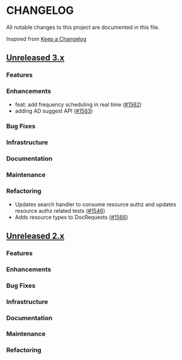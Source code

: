 # CHANGELOG
All notable changes to this project are documented in this file.

Inspired from [Keep a Changelog](https://keepachangelog.com/en/1.1.0/)

## [Unreleased 3.x](https://github.com/opensearch-project/anomaly-detection/compare/3.0...HEAD)
### Features
### Enhancements
- feat: add frequency scheduling in real time ([#1562](https://github.com/opensearch-project/anomaly-detection/pull/1562))
- adding AD suggest API ([#1563](https://github.com/opensearch-project/anomaly-detection/pull/1563))



### Bug Fixes

### Infrastructure

### Documentation
### Maintenance

### Refactoring
- Updates search handler to consume resource authz and updates resource authz related tests ([#1546](https://github.com/opensearch-project/anomaly-detection/pull/1546))
- Adds resource types to DocRequests ([#1566](https://github.com/opensearch-project/anomaly-detection/pull/1566))

## [Unreleased 2.x](https://github.com/opensearch-project/anomaly-detection/compare/2.19...2.x)
### Features
### Enhancements
### Bug Fixes
### Infrastructure
### Documentation
### Maintenance
### Refactoring
